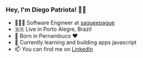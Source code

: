 ### Hey, I'm Diego Patriota! 👨‍💻

- 👨🏾‍💻 Software Engineer at [saqueepague](https://www.saqueepague.com.br/)
- 🇧🇷 Live in Porto Alegre, Brazil
- 🌵 Born in Pernambuco ❤
- 🚀 Currently learning and building apps javascript
- 📫 You can find me on [LinkedIn](https://br.linkedin.com/in/diego-patriota-10a148b9)

